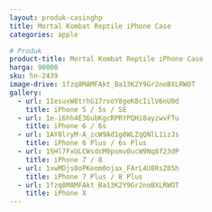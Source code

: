```yaml
---
layout: produk-casinghp
title: Mortal Kombat Reptile iPhone Case
categories: apple

# Produk
product-title: Mortal Kombat Reptile iPhone Case
harga: 90000
sku: hn-2439
image-drive: 1fzq8MAMFAkt_Ba13K2Y9Gr2noBXLRWOT
gallery:
  - url: 1IesuxW8trhG17rvoY8geK8cIilV6nU0d
    title: iPhone 5 / 5s / SE
  - url: 1e-i6hh4E36ubKgcRPRYPQHi8ayzwvFTu
    title: iPhone 6 / 6s
  - url: 1AY8lryM-A_zcW9Ad1g8WLZqQNlL1izJs
    title: iPhone 6 Plus / 6s Plus
  - url: 15Hl7FxULCWsdcM9psmv0ucW9Nq8f23dP
    title: iPhone 7 / 8
  - url: 1xwMDjs0oPKeom0ojax_FArL4U8RsZ05h
    title: iPhone 7 Plus / 8 Plus
  - url: 1fzq8MAMFAkt_Ba13K2Y9Gr2noBXLRWOT
    title: iPhone X
---
```

